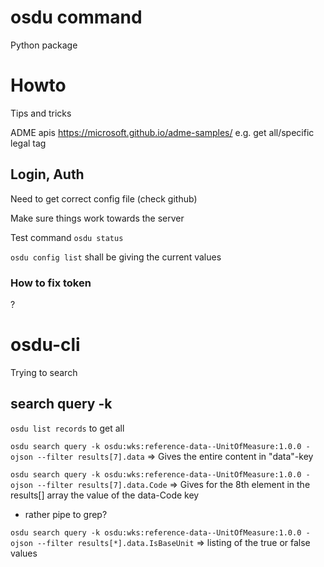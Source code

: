 # osdu command

Python package

# Howto

Tips and tricks

ADME apis https://microsoft.github.io/adme-samples/ e.g. get all/specific legal tag

## Login, Auth
Need to get correct config file (check github)

Make sure things work towards the server

Test command `osdu status`

`osdu config list` shall be giving the current values

### How to fix token
?

# osdu-cli

Trying to search

## search query -k

`osdu list records` to get all

`osdu search query -k osdu:wks:reference-data--UnitOfMeasure:1.0.0 -ojson --filter results[7].data` => Gives the entire content in "data"-key

`osdu search query -k osdu:wks:reference-data--UnitOfMeasure:1.0.0 -ojson --filter results[7].data.Code` => Gives for the 8th element in the results[] array the value of the data-Code key
* rather pipe to grep?

`osdu search query -k osdu:wks:reference-data--UnitOfMeasure:1.0.0 -ojson --filter results[*].data.IsBaseUnit` => listing of the true or false values
